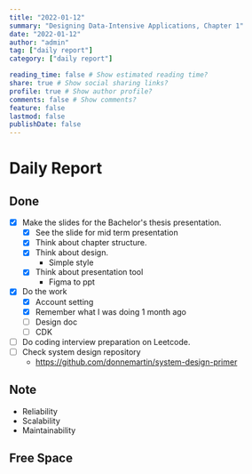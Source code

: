 ```yaml
---
title: "2022-01-12"
summary: "Designing Data-Intensive Applications, Chapter 1"
date: "2022-01-12"
author: "admin"
tag: ["daily report"]
category: ["daily report"]

reading_time: false # Show estimated reading time?
share: true # Show social sharing links?
profile: true # Show author profile?
comments: false # Show comments?
feature: false
lastmod: false
publishDate: false
---
```


# Daily Report

## Done

- [x] Make the slides for the Bachelor's thesis presentation.
    - [x] See the slide for mid term presentation
    - [x] Think about chapter structure.
    - [x] Think about design.
        - Simple style
    - [x] Think about presentation tool
        - Figma to ppt
- [x] Do the work
    - [x] Account setting
    - [x] Remember what I was doing 1 month ago
    - [ ] Design doc
    - [ ] CDK
- [ ] Do coding interview preparation on Leetcode.
- [ ] Check system design repository
    - https://github.com/donnemartin/system-design-primer

## Note

- Reliability
- Scalability
- Maintainability


## Free Space

